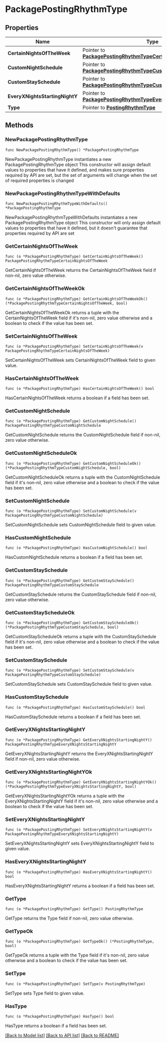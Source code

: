 # PackagePostingRhythmType

## Properties

Name | Type | Description | Notes
------------ | ------------- | ------------- | -------------
**CertainNightsOfTheWeek** | Pointer to [**PackagePostingRhythmTypeCertainNightsOfTheWeek**](PackagePostingRhythmTypeCertainNightsOfTheWeek.md) |  | [optional] 
**CustomNightSchedule** | Pointer to [**PackagePostingRhythmTypeCustomNightSchedule**](PackagePostingRhythmTypeCustomNightSchedule.md) |  | [optional] 
**CustomStaySchedule** | Pointer to [**PackagePostingRhythmTypeCustomStaySchedule**](PackagePostingRhythmTypeCustomStaySchedule.md) |  | [optional] 
**EveryXNightsStartingNightY** | Pointer to [**PackagePostingRhythmTypeEveryXNightsStartingNightY**](PackagePostingRhythmTypeEveryXNightsStartingNightY.md) |  | [optional] 
**Type** | Pointer to [**PostingRhythmType**](PostingRhythmType.md) |  | [optional] 

## Methods

### NewPackagePostingRhythmType

`func NewPackagePostingRhythmType() *PackagePostingRhythmType`

NewPackagePostingRhythmType instantiates a new PackagePostingRhythmType object
This constructor will assign default values to properties that have it defined,
and makes sure properties required by API are set, but the set of arguments
will change when the set of required properties is changed

### NewPackagePostingRhythmTypeWithDefaults

`func NewPackagePostingRhythmTypeWithDefaults() *PackagePostingRhythmType`

NewPackagePostingRhythmTypeWithDefaults instantiates a new PackagePostingRhythmType object
This constructor will only assign default values to properties that have it defined,
but it doesn't guarantee that properties required by API are set

### GetCertainNightsOfTheWeek

`func (o *PackagePostingRhythmType) GetCertainNightsOfTheWeek() PackagePostingRhythmTypeCertainNightsOfTheWeek`

GetCertainNightsOfTheWeek returns the CertainNightsOfTheWeek field if non-nil, zero value otherwise.

### GetCertainNightsOfTheWeekOk

`func (o *PackagePostingRhythmType) GetCertainNightsOfTheWeekOk() (*PackagePostingRhythmTypeCertainNightsOfTheWeek, bool)`

GetCertainNightsOfTheWeekOk returns a tuple with the CertainNightsOfTheWeek field if it's non-nil, zero value otherwise
and a boolean to check if the value has been set.

### SetCertainNightsOfTheWeek

`func (o *PackagePostingRhythmType) SetCertainNightsOfTheWeek(v PackagePostingRhythmTypeCertainNightsOfTheWeek)`

SetCertainNightsOfTheWeek sets CertainNightsOfTheWeek field to given value.

### HasCertainNightsOfTheWeek

`func (o *PackagePostingRhythmType) HasCertainNightsOfTheWeek() bool`

HasCertainNightsOfTheWeek returns a boolean if a field has been set.

### GetCustomNightSchedule

`func (o *PackagePostingRhythmType) GetCustomNightSchedule() PackagePostingRhythmTypeCustomNightSchedule`

GetCustomNightSchedule returns the CustomNightSchedule field if non-nil, zero value otherwise.

### GetCustomNightScheduleOk

`func (o *PackagePostingRhythmType) GetCustomNightScheduleOk() (*PackagePostingRhythmTypeCustomNightSchedule, bool)`

GetCustomNightScheduleOk returns a tuple with the CustomNightSchedule field if it's non-nil, zero value otherwise
and a boolean to check if the value has been set.

### SetCustomNightSchedule

`func (o *PackagePostingRhythmType) SetCustomNightSchedule(v PackagePostingRhythmTypeCustomNightSchedule)`

SetCustomNightSchedule sets CustomNightSchedule field to given value.

### HasCustomNightSchedule

`func (o *PackagePostingRhythmType) HasCustomNightSchedule() bool`

HasCustomNightSchedule returns a boolean if a field has been set.

### GetCustomStaySchedule

`func (o *PackagePostingRhythmType) GetCustomStaySchedule() PackagePostingRhythmTypeCustomStaySchedule`

GetCustomStaySchedule returns the CustomStaySchedule field if non-nil, zero value otherwise.

### GetCustomStayScheduleOk

`func (o *PackagePostingRhythmType) GetCustomStayScheduleOk() (*PackagePostingRhythmTypeCustomStaySchedule, bool)`

GetCustomStayScheduleOk returns a tuple with the CustomStaySchedule field if it's non-nil, zero value otherwise
and a boolean to check if the value has been set.

### SetCustomStaySchedule

`func (o *PackagePostingRhythmType) SetCustomStaySchedule(v PackagePostingRhythmTypeCustomStaySchedule)`

SetCustomStaySchedule sets CustomStaySchedule field to given value.

### HasCustomStaySchedule

`func (o *PackagePostingRhythmType) HasCustomStaySchedule() bool`

HasCustomStaySchedule returns a boolean if a field has been set.

### GetEveryXNightsStartingNightY

`func (o *PackagePostingRhythmType) GetEveryXNightsStartingNightY() PackagePostingRhythmTypeEveryXNightsStartingNightY`

GetEveryXNightsStartingNightY returns the EveryXNightsStartingNightY field if non-nil, zero value otherwise.

### GetEveryXNightsStartingNightYOk

`func (o *PackagePostingRhythmType) GetEveryXNightsStartingNightYOk() (*PackagePostingRhythmTypeEveryXNightsStartingNightY, bool)`

GetEveryXNightsStartingNightYOk returns a tuple with the EveryXNightsStartingNightY field if it's non-nil, zero value otherwise
and a boolean to check if the value has been set.

### SetEveryXNightsStartingNightY

`func (o *PackagePostingRhythmType) SetEveryXNightsStartingNightY(v PackagePostingRhythmTypeEveryXNightsStartingNightY)`

SetEveryXNightsStartingNightY sets EveryXNightsStartingNightY field to given value.

### HasEveryXNightsStartingNightY

`func (o *PackagePostingRhythmType) HasEveryXNightsStartingNightY() bool`

HasEveryXNightsStartingNightY returns a boolean if a field has been set.

### GetType

`func (o *PackagePostingRhythmType) GetType() PostingRhythmType`

GetType returns the Type field if non-nil, zero value otherwise.

### GetTypeOk

`func (o *PackagePostingRhythmType) GetTypeOk() (*PostingRhythmType, bool)`

GetTypeOk returns a tuple with the Type field if it's non-nil, zero value otherwise
and a boolean to check if the value has been set.

### SetType

`func (o *PackagePostingRhythmType) SetType(v PostingRhythmType)`

SetType sets Type field to given value.

### HasType

`func (o *PackagePostingRhythmType) HasType() bool`

HasType returns a boolean if a field has been set.


[[Back to Model list]](../README.md#documentation-for-models) [[Back to API list]](../README.md#documentation-for-api-endpoints) [[Back to README]](../README.md)


